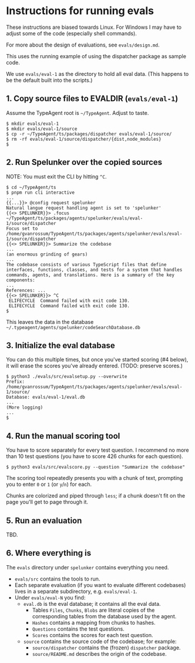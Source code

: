 # Instructions for running evals

These instructions are biased towards Linux.
For Windows I may have to adjust some of the code
(especially shell commands).

For more about the design of evaluations, see `evals/design.md`.

This uses the running example of using the dispatcher package
as sample code.

We use `evals/eval-1` as the directory to hold all eval data.
(This happens to be the default built into the scripts.)

## 1. Copy source files to EVALDIR (`evals/eval-1`)

Assume the TypeAgent root is `~/TypeAgent`. Adjust to taste.

```shell
$ mkdir evals/eval-1
$ mkdir evals/eval-1/source
$ cp -r ~/TypeAgent/ts/packages/dispatcher evals/eval-1/source/
$ rm -rf evals/eval-1/source/dispatcher/{dist,node_modules}
$
```

## 2. Run Spelunker over the copied sources

NOTE: You must exit the CLI by hitting `^C`.

```shell
$ cd ~/TypeAgent/ts
$ pnpm run cli interactive
...
{{...}}> @config request spelunker
Natural langue request handling agent is set to 'spelunker'
{{<> SPELUNKER}}> .focus ~/TypeAgent/ts/packages/agents/spelunker/evals/eval-1/source/dispatcher
Focus set to /home/gvanrossum/TypeAgent/ts/packages/agents/spelunker/evals/eval-1/source/dispatcher
{{<> SPELUNKER}}> Summarize the codebase
...
(an enormous grinding of gears)
...
The codebase consists of various TypeScript files that define interfaces, functions, classes, and tests for a system that handles commands, agents, and translations. Here is a summary of the key components:
...
References: ...
{{<> SPELUNKER}}> ^C
 ELIFECYCLE  Command failed with exit code 130.
 ELIFECYCLE  Command failed with exit code 130.
$
```

This leaves the data in the database `~/.typeagent/agents/spelunker/codeSearchDatabase.db`

## 3. Initialize the eval database

You can do this multiple times, but once you've started scoring (#4 below),
it will erase the scores you've already entered. (TODO: preserve scores.)

```shell
$ python3 ./evals/src/evalsetup.py --overwrite
Prefix: /home/gvanrossum/TypeAgent/ts/packages/agents/spelunker/evals/eval-1/source/
Database: evals/eval-1/eval.db
...
(More logging)
...
$
```

## 4. Run the manual scoring tool

You have to score separately for every test question.
I recommend no more than 10 test questions
(you have to score 426 chunks for each question).

```shell
$ python3 evals/src/evalscore.py --question "Summarize the codebase"
```

The scoring tool repeatedly presents you with a chunk of text,
prompting you to enter `0` or `1` (or `y`/`n`) for each.

Chunks are colorized and piped through `less`;
if a chunk doesn't fit on the page you'll get to page through it.

## 5. Run an evaluation

TBD.

## 6. Where everything is

The `evals` directory under `spelunker` contains everything you need.

- `evals/src` contains the tools to run.
- Each separate evaluation (if you want to evaluate different codebases)
  lives in a separate subdirectory, e.g. `evals/eval-1`.
- Under `evals/eval-N` you find:
  - `eval.db` is the eval database; it contains all the eval data.
    - Tables `Files`, `Chunks`, `Blobs` are literal copies of
      the corresponding tables from the database used by the agent.
    - `Hashes` contains a mapping from chunks to hashes.
    - `Questions` contains the test questions.
    - `Scores` contains the scores for each test question.
  - `source` contains the source code of the codebase; for example:
    - `source/dispatcher` contains the (frozen) `dispatcher` package.
    - `source/README.md` describes the origin of the codebase.
